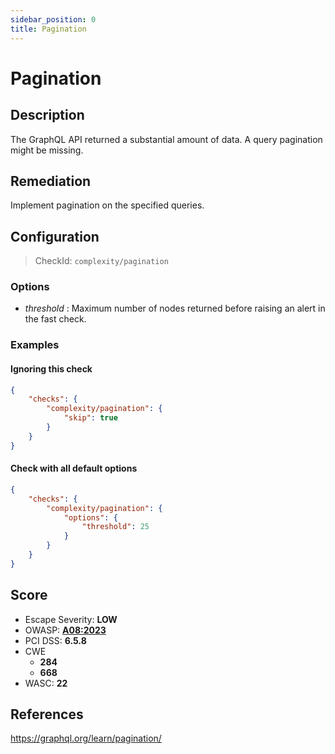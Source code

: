 ```yaml
---
sidebar_position: 0
title: Pagination
---
```


# Pagination

## Description

The GraphQL API returned a substantial amount of data.
A query pagination might be missing.

## Remediation

Implement pagination on the specified queries.


## Configuration

> CheckId: `complexity/pagination`

### Options

- *threshold* : Maximum number of nodes returned before raising an alert in the fast check.



### Examples


#### Ignoring this check

```json
{
    "checks": {
        "complexity/pagination": {
            "skip": true
        }
    }
}
```


#### Check with all default options

```json
{
    "checks": {
        "complexity/pagination": {
            "options": {
                "threshold": 25
            }
        }
    }
}
```




## Score

- Escape Severity: **<span className="low-severity">LOW</span>**
- OWASP: **[A08:2023](https://github.com/OWASP/API-Security/blob/master/2023/en/src/0xa8-lack-of-protection-from-automated-threats.md)**
- PCI DSS: **6.5.8**
- CWE
  - **284**
  - **668**
- WASC: **22**








## References

https://graphql.org/learn/pagination/
